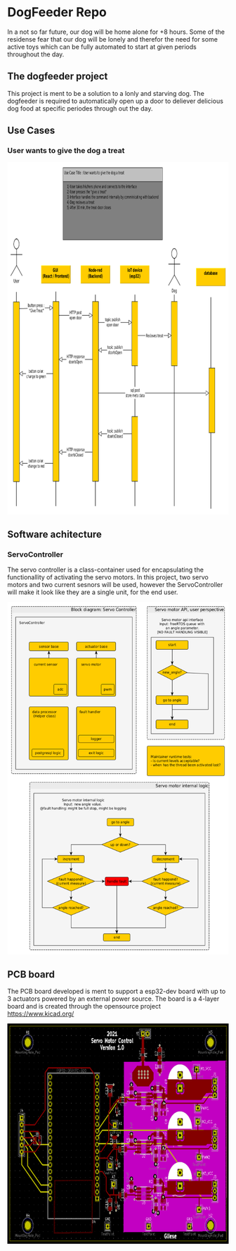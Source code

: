 # DogFeeder Repo

In a not so far future, our dog will be home alone for +8 hours.
Some of the residense fear that our dog will be lonely and therefor the need for some active toys which can be fully automated to start at given periods throughout the day.


## The dogfeeder project
This project is ment to be a solution to a lonly and starving dog. The dogfeeder is required to automatically open up a door to deliever delicious dog food at specific periodes through out the day.

## Use Cases

### User wants to give the dog a treat
<p align="center">
  <img src="https://github.com/NGliese/Embedded/blob/master/baremetal/DogFeeder/Docs/diagrams/UseCase_TreatDog.bmp" width="1000" height="800">
</p>


## Software achitecture

### ServoController

The servo controller is a class-container used for encapsulating the functionallity of activating the servo motors. 
In this project, two servo motors and two current sesnors will be used, however the ServoController will make it look like they are a single unit, for the end user.



<p align="center">
  <img src="https://github.com/NGliese/Embedded/blob/master/baremetal/DogFeeder/Docs/diagrams/DogFeeder diagrams.bmp" width="700" height="800">
</p>

## PCB board
The PCB board developed is ment to support a esp32-dev board with up to 3 actuators powered by an external power source. The board is a 4-layer board and is created through the opensource project https://www.kicad.org/

<p align="center">
  <img src="https://github.com/NGliese/Embedded/blob/master/baremetal/DogFeeder/Images/pcb_board.png" width="600" height="500">
</p>


